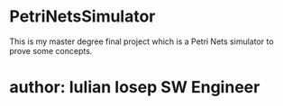 # PetriNetsSimulator
This is my master degree final project which is a Petri Nets simulator to prove some concepts.
# author: Iulian Iosep SW Engineer 
